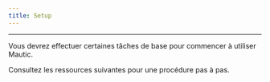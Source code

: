 ```yaml
---
title: Setup
---
```


---------------------

Vous devrez effectuer certaines tâches de base pour commencer à utiliser Mautic.

Consultez les ressources suivantes pour une procédure pas à pas.